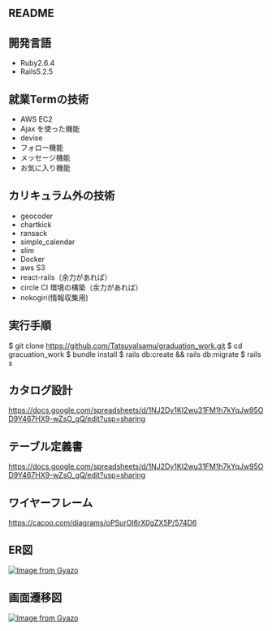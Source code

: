 ## README

## 開発言語

- Ruby2.6.4
- Rails5.2.5

## 就業Termの技術

- AWS EC2
- Ajax を使った機能
- devise
- フォロー機能
- メッセージ機能
- お気に入り機能

## カリキュラム外の技術

- geocoder
- chartkick
- ransack
- simple_calendar
- slim
- Docker
- aws S3
- react-rails（余力があれば）
- circle CI 環境の構築（余力があれば）
- nokogiri(情報収集用)

## 実行手順

$ git clone https://github.com/TatsuyaIsamu/graduation_work.git
$ cd gracuation_work
$ bundle install
$ rails db:create && rails db:migrate
$ rails s

## カタログ設計

https://docs.google.com/spreadsheets/d/1NJ2Dy1KI2wu31FM1h7kYqJw95OD9Y467HX9-wZsO_gQ/edit?usp=sharing

## テーブル定義書

https://docs.google.com/spreadsheets/d/1NJ2Dy1KI2wu31FM1h7kYqJw95OD9Y467HX9-wZsO_gQ/edit?usp=sharing

## ワイヤーフレーム

https://cacoo.com/diagrams/oPSurOI6rX0gZX5P/574D6

## ER図

[![Image from Gyazo](https://i.gyazo.com/1994fb296643a0a9271e0d3f74580f43.png)](https://gyazo.com/1994fb296643a0a9271e0d3f74580f43)

## 画面遷移図

[![Image from Gyazo](https://i.gyazo.com/1994fb296643a0a9271e0d3f74580f43.png)](https://gyazo.com/1994fb296643a0a9271e0d3f74580f43)